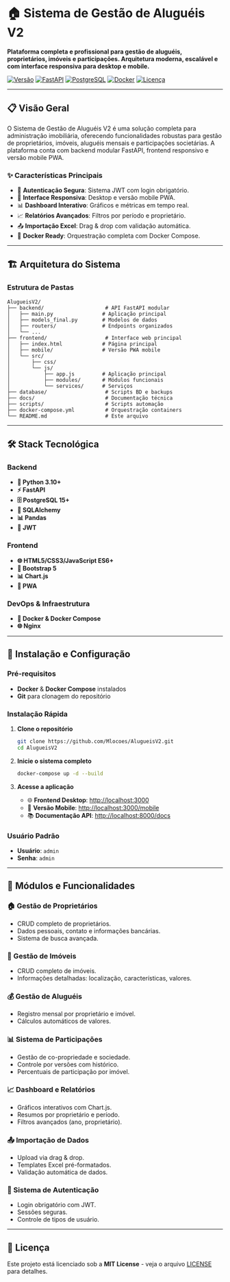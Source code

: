 # 🏠 Sistema de Gestão de Aluguéis V2

**Plataforma completa e profissional para gestão de aluguéis, proprietários, imóveis e participações. Arquitetura moderna, escalável e com interface responsiva para desktop e mobile.**

[![Versão](https://img.shields.io/badge/versão-2.0-blue.svg)](./VERSION)
[![FastAPI](https://img.shields.io/badge/FastAPI-0.100+-green.svg)](https://fastapi.tiangolo.com/)
[![PostgreSQL](https://img.shields.io/badge/PostgreSQL-15-blue.svg)](https://www.postgresql.org/)
[![Docker](https://img.shields.io/badge/Docker-ready-blue.svg)](https://www.docker.com/)
[![Licença](https://img.shields.io/badge/licença-MIT-green.svg)](./LICENSE)

---

## 📋 Visão Geral

O Sistema de Gestão de Aluguéis V2 é uma solução completa para administração imobiliária, oferecendo funcionalidades robustas para gestão de proprietários, imóveis, aluguéis mensais e participações societárias. A plataforma conta com backend modular FastAPI, frontend responsivo e versão mobile PWA.

### ✨ Características Principais

- 🔐 **Autenticação Segura**: Sistema JWT com login obrigatório.
- 📱 **Interface Responsiva**: Desktop e versão mobile PWA.
- 📊 **Dashboard Interativo**: Gráficos e métricas em tempo real.
- 📈 **Relatórios Avançados**: Filtros por período e proprietário.
- 📤 **Importação Excel**: Drag & drop com validação automática.
- 🐳 **Docker Ready**: Orquestração completa com Docker Compose.

---

## 🏗️ Arquitetura do Sistema

### Estrutura de Pastas

```text
AlugueisV2/
├── backend/                    # API FastAPI modular
│   ├── main.py                # Aplicação principal
│   ├── models_final.py        # Modelos de dados
│   ├── routers/               # Endpoints organizados
│   └── ...
├── frontend/                   # Interface web principal
│   ├── index.html             # Página principal
│   ├── mobile/                # Versão PWA mobile
│   └── src/
│       ├── css/
│       └── js/
│           ├── app.js         # Aplicação principal
│           ├── modules/       # Módulos funcionais
│           └── services/      # Serviços
├── database/                   # Scripts BD e backups
├── docs/                       # Documentação técnica
├── scripts/                    # Scripts automação
├── docker-compose.yml          # Orquestração containers
└── README.md                   # Este arquivo
```

---

## 🛠️ Stack Tecnológica

### Backend
- **🐍 Python 3.10+**
- **⚡ FastAPI**
- **🗄️ PostgreSQL 15+**
- **🔗 SQLAlchemy**
- **📊 Pandas**
- **🔐 JWT**

### Frontend
- **🌐 HTML5/CSS3/JavaScript ES6+**
- **🎨 Bootstrap 5**
- **📊 Chart.js**
- **📱 PWA**

### DevOps & Infraestrutura
- **🐳 Docker & Docker Compose**
- **🌐 Nginx**

---

## 🚀 Instalação e Configuração

### Pré-requisitos

- **Docker** & **Docker Compose** instalados
- **Git** para clonagem do repositório

### Instalação Rápida

1. **Clone o repositório**
   ```bash
   git clone https://github.com/Mlocoes/AlugueisV2.git
   cd AlugueisV2
   ```

2. **Inicie o sistema completo**
   ```bash
   docker-compose up -d --build
   ```

3. **Acesse a aplicação**
   - 🌐 **Frontend Desktop**: [http://localhost:3000](http://localhost:3000)
   - 📱 **Versão Mobile**: [http://localhost:3000/mobile](http://localhost:3000/mobile)
   - 📚 **Documentação API**: [http://localhost:8000/docs](http://localhost:8000/docs)

### Usuário Padrão

- **Usuário**: `admin`
- **Senha**: `admin`

---

## 🧩 Módulos e Funcionalidades

### 🏠 Gestão de Proprietários
- CRUD completo de proprietários.
- Dados pessoais, contato e informações bancárias.
- Sistema de busca avançada.

### 🏢 Gestão de Imóveis
- CRUD completo de imóveis.
- Informações detalhadas: localização, características, valores.

### 💰 Gestão de Aluguéis
- Registro mensal por proprietário e imóvel.
- Cálculos automáticos de valores.

### 📊 Sistema de Participações
- Gestão de co-propriedade e sociedade.
- Controle por versões com histórico.
- Percentuais de participação por imóvel.

### 📈 Dashboard e Relatórios
- Gráficos interativos com Chart.js.
- Resumos por proprietário e período.
- Filtros avançados (ano, proprietário).

### 📤 Importação de Dados
- Upload via drag & drop.
- Templates Excel pré-formatados.
- Validação automática de dados.

### 🔐 Sistema de Autenticação
- Login obrigatório com JWT.
- Sessões seguras.
- Controle de tipos de usuário.

---

## 📄 Licença

Este projeto está licenciado sob a **MIT License** - veja o arquivo [LICENSE](LICENSE) para detalhes.

